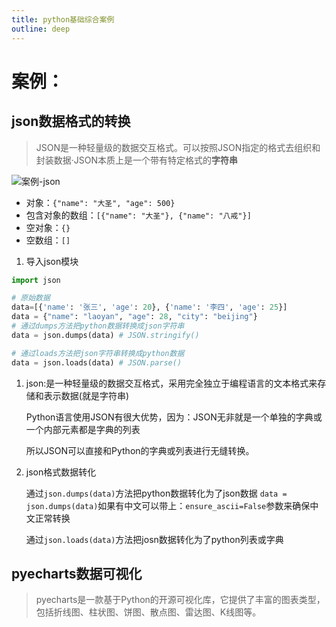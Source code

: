 ```yaml
---
title: python基础综合案例
outline: deep
---
```


# 案例：

## json数据格式的转换

> JSON是一种轻量级的数据交互格式。可以按照JSON指定的格式去组织和封装数据·JSON本质上是一个带有特定格式的**字符串**


![案例-json](/assets/python/images/案例-json.png)

- 对象：`{"name": "大圣", "age": 500}`
- 包含对象的数组：`[{"name": "大圣"}, {"name": "八戒"}]`
- 空对象：`{}`
- 空数组：`[]`

1. 导入json模块

```python
import json

# 原始数据
data=[{'name': '张三', 'age': 20}, {'name': '李四', 'age': 25}]
data = {"name": "laoyan", "age": 28, "city": "beijing"}
# 通过dumps方法把python数据转换成json字符串
data = json.dumps(data) # JSON.stringify()

# 通过loads方法把json字符串转换成python数据
data = json.loads(data) # JSON.parse()
```
1. json:是一种轻量级的数据交互格式，采用完全独立于编程语言的文本格式来存储和表示数据(就是字符串) 

    Python语言使用JSON有很大优势，因为：JSON无非就是一个单独的字典或一个内部元素都是字典的列表

    所以JSON可以直接和Python的字典或列表进行无缝转换。

2. json格式数据转化
    
    通过`json.dumps(data)`方法把python数据转化为了json数据 `data = json.dumps(data)`如果有中文可以带上：`ensure_ascii=False`参数来确保中文正常转换

    通过`json.loads(data)`方法把josn数据转化为了python列表或字典


## pyecharts数据可视化

> pyecharts是一款基于Python的开源可视化库，它提供了丰富的图表类型，包括折线图、柱状图、饼图、散点图、雷达图、K线图等。

